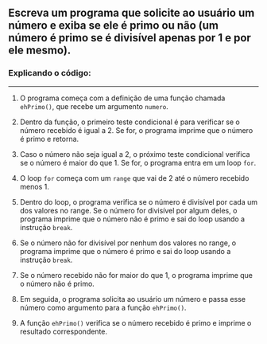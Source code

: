 ## Escreva um programa que solicite ao usuário um número e exiba se ele é primo ou não (um número é primo se é divisível apenas por 1 e por ele mesmo).

### Explicando o código:
---

1. O programa começa com a definição de uma função chamada `ehPrimo()`, que recebe um argumento `numero`.

2. Dentro da função, o primeiro teste condicional é para verificar se o número recebido é igual a 2. Se for, o programa imprime que o número é primo e retorna.

3. Caso o número não seja igual a 2, o próximo teste condicional verifica se o número é maior do que 1. Se for, o programa entra em um loop `for`.

4. O loop `for` começa com um `range` que vai de 2 até o número recebido menos 1.

5. Dentro do loop, o programa verifica se o número é divisível por cada um dos valores no range. Se o número for divisível por algum deles, o programa imprime que o número não é primo e sai do loop usando a instrução `break`.

6. Se o número não for divisível por nenhum dos valores no range, o programa imprime que o número é primo e sai do loop usando a instrução `break`.

7. Se o número recebido não for maior do que 1, o programa imprime que o número não é primo.

8. Em seguida, o programa solicita ao usuário um número e passa esse número como argumento para a função `ehPrimo()`.

9. A função `ehPrimo()` verifica se o número recebido é primo e imprime o resultado correspondente.